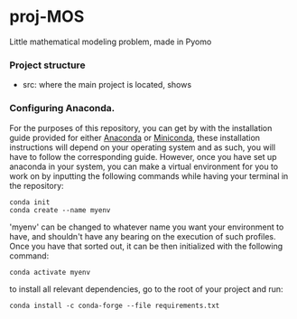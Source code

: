 # proj-MOS
Little mathematical modeling problem, made in Pyomo

### Project structure

- src: where the main project is located, shows 

### Configuring Anaconda.

For the purposes of this repository, you can get by with the installation guide provided for either [Anaconda](https://docs.anaconda.com/anaconda/install/) or [Miniconda](https://docs.anaconda.com/miniconda/miniconda-install/), these installation instructions will depend on your operating system and as such, you will have to follow the corresponding guide. However, once you have set up anaconda in your system, you can make a virtual environment for you to work on by inputting the following commands while having your terminal in the repository:

```
conda init 
conda create --name myenv
```

'myenv' can be changed to whatever name you want your environment to have, and shouldn't have any bearing on the execution of such profiles. Once you have that sorted out, it can be then initialized with the following command:

```
conda activate myenv
```

to install all relevant dependencies, go to the root of your project and run:

```
conda install -c conda-forge --file requirements.txt
```